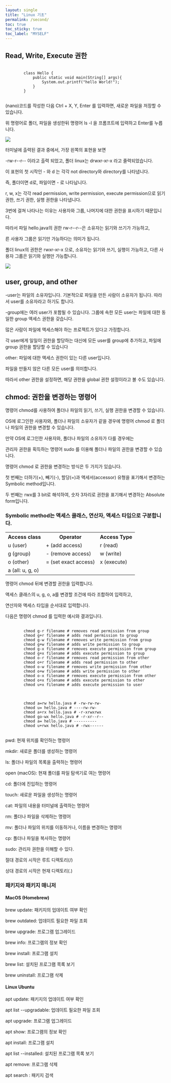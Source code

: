```yaml
---
layout: single
title: "Linux 기초"
permalink: /second/
toc: true
toc_sticky: true
toc_label: "MYSELF"
---
```


<h2>Read, Write, Execute 권한</h2>

<pre>
    <code>
        class Hello {
            public static void main(String[] args){
                System.out.printf("hello World!");
            }
        }
    </code>
</pre>

<p>(nano)코드를 작성한 다음 Ctrl + X, Y, Enter 를 입력하면, 새로운 파일을 저장할 수 있습니다.</p>
<p>위 명령어로 폴더, 파일을 생성한뒤 명령어 ls -l 을 프롬프트에 입력하고 Enter를 누릅니다.</p>

<img src="https://user-images.githubusercontent.com/77485397/208583396-6674c0aa-369d-43a0-916b-dd5d21b72d28.png">

<p>터미널에 출력된 결과 중에서, 가장 왼쪽의 표현을 보면</p>
<p>-rw-r--r-- 이라고 출력 되었고, 폴더 linux는 drwxr-xr-x 라고 줄력되었습니다.</p>
<p>이 표현의 첫 시작인 - 와 d 는 각각 not directory와 directory를 나타냅니다.</p>
<p>즉, 폴더이면 d로, 파일이면 - 로 나타납니다.</p>
<p>r, w, x는 각각 read permission, write permission, execute permission으로 읽기 권한, 쓰기 권한, 실행 권한을 나타냅니다.</p>
<p>3번에 걸쳐 나타나는 이유는 사용자와 그룹, 나머지에 대한 권한을 표시하기 때문입니다.</p>
<p>따라서 파일 hello.java의 권한 rw-r--r--은 소유자는 읽기와 쓰기가 가능하고,</p>
<p>른 사용자 그룹은 읽기만 가능하다는 의미가 됩니다.</p>
<p>폴더 linux의 권한은 rwxr-xr-x 으로, 소유자는 읽기와 쓰기, 실행이 가능하고, 다른 사용자 그룹은 읽기와 실행만 가능합니다.</p>

<img src="https://user-images.githubusercontent.com/77485397/208582737-3c781f1d-eac2-46f7-bef1-60224a576c6f.png">

<h2>user, group, and other</h2>

<p>-user는 파일의 소유자입니다. 기본적으로 파일을 만든 사람이 소유자가 됩니다. 따라서 user를 소유자라고 하기도 합니다.</p>

<p>-group에는 여러 user가 포함될 수 있습니다. 그룹에 속한 모든 user는 파일에 대한 동일한 group 액세스 권한을 갖습니다.</p>
<p>많은 사람이 파일에 액세스해야 하는 프로젝트가 있다고 가정합니다.</p>
<p>각 user에게 일일이 권한을 할당하는 대신에 모든 user를 group에 추가하고, 파일에 group 권한을 할당할 수 있습니다</p>

<p>other: 파일에 대한 액세스 권한이 있는 다른 user입니다. </p>
<p>파일을 만들지 않은 다른 모든 user를 의미합니다.</p>
<p>따라서 other 권한을 설정하면, 해당 권한을 global 권한 설정이라고 볼 수도 있습니다.</p>

<h2>chmod: 권한을 변경하는 명령어</h2>
<p>명령어 chmod를 사용하여 폴더나 파일의 읽기, 쓰기, 실행 권한을 변경할 수 있습니다.</p>
<p>OS에 로그인한 사용자와, 폴더나 파일의 소유자가 같을 경우에 명령어 chmod 로 폴더나 파일의 권한을 변경할 수 있습니다.</p>
<p>만약 OS에 로그인한 사용자와, 폴더나 파일의 소유자가 다를 경우에는</p>
<p>관리자 권한을 획득하는 명령어 sudo 를 이용해 폴더나 파일의 권한을 변경할 수 있습니다.</p>

<p>명령어 chmod 로 권한을 변경하는 방식은 두 가지가 있습니다.</p>
<p>첫 번째는 더하기(+), 빼기(-), 할당(=)과 액세서(accessor) 유형을 표기해서 변경하는 Symbolic method입니다.</p>
<p>두 번째는 rwx를 3 bit로 해석하여, 숫자 3자리로 권한을 표기해서 변경하는 Absolute form입니다.</p>

<h3>Symbolic method는 액세스 클래스, 연산자, 액세스 타입으로 구분합니다.</h3>
<table>
<th>Access class</th>
<th>Operator</th>
<th>Access Type</th>
<tr>
<td>u (user)</td>
<td>+ (add access)</td>
<td>r (read)</td>
</tr>
<tr>
<td>g (group)</td>
<td>- (remove access)</td>
<td>w (write)</td>
</tr>
<tr>
<td>o (other)</td>
<td>= (set exact access)</td>
<td>x (execute)</td>
</tr>
<tr>
<td>a (all: u, g, o)</td>
</tr>
</table>

<p>명령어 chmod 뒤에 변경할 권한을 입력합니다. </p>
<p>액세스 클래스의 u, g, o, a를 변경할 조건에 따라 조합하여 입력하고,</p>
<p>연산자와 액세스 타입을 순서대로 입력합니다.</p>
<p>다음은 명령어 chmod 를 입력한 예시와 결과입니다.</p>
<pre>
    <code>
        chmod g-r filename # removes read permission from group
        chmod g+r filename # adds read permission to group
        chmod g-w filename # removes write permission from group
        chmod g+w filename # adds write permission to group
        chmod g-x filename # removes execute permission from group
        chmod g+x filename # adds execute permission to group
        chmod o-r filename # removes read permission from other
        chmod o+r filename # adds read permission to other
        chmod o-w filename # removes write permission from other
        chmod o+w filename # adds write permission to other
        chmod o-x filename # removes execute permission from other
        chmod o+x filename # adds execute permission to other
        chmod u+x filename # adds execute permission to user
    </code>
</pre>

<pre>
    <code>
        chmod a=rw hello.java # -rw-rw-rw-
        chmod u= hello.java # ----rw-rw-
        chmod a+rx hello.java # -r-xrwxrwx
        chmod go-wx hello.java # -r-xr--r--
        chmod a= hello.java # ----------
        chmod u+rwx hello.java # -rwx------
    </code>
</pre>


<p>pwd: 현재 위치를 확인하는 명령어</p>
<p>mkdir: 새로운 폴더를 생성하는 명령어</p>
<p>ls: 폴더나 파일의 목록을 출력하는 명령어</p>
<p>open (macOS): 현재 폴더를 파일 탐색기로 여는 명령어</p>
<p>cd: 폴더에 진입하는 명령어</p>
<p>touch: 새로운 파일을 생성하는 명령어</p>
<p>cat: 파일의 내용을 터미널에 출력하는 명령어</p>
<p>rm: 폴더나 파일을 삭제하는 명령어</p>
<p>mv: 폴더나 파일의 위치를 이동하거나, 이름을 변경하는 명령어</p>
<p>cp: 폴더나 파일을 복사하는 명령어</p>
<p>sudo: 관리자 권한을 이해할 수 있다.</p>
<p>절대 경로의 시작은 루트 디렉토리(/)</p>
<p>상대 경로의 시작은 현재 디렉토리(.)</p>

<h3>패키지와 패키지 매니저</h3>
<h4>MacOS (Homebrew)</h4>
<p>brew update: 패키지의 업데이트 여부 확인</p>
<p>brew outdated: 업데이트 필요한 파일 조회</p>
<p>brew upgrade: 프로그램 업그레이드</p>
<p>brew info: 프로그램의 정보 확인</p>
<p>brew install: 프로그램 설치</p>
<p>brew list: 설치된 프로그램 목록 보기</p>
<p>brew uninstall: 프로그램 삭제</p>
<h4>Linux Ubuntu</h4>
<p>apt update: 패키지의 업데이트 여부 확인</p>
<p>apt list --upgradable: 업데이트 필요한 파일 조회</p>
<p>apt upgrade: 프로그램 업그레이드</p>
<p>apt show: 프로그램의 정보 확인</p>
<p>apt install: 프로그램 설치</p>
<p>apt list --installed: 설치된 프로그램 목록 보기</p>
<p>apt remove: 프로그램 삭제</p>
<p>apt search : 패키지 검색</p>

